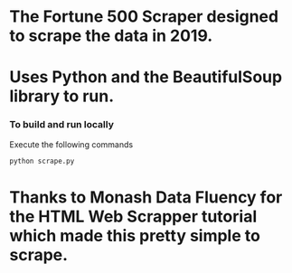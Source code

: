 # The Fortune 500 Scraper designed to scrape the data in 2019.
# Uses Python and the BeautifulSoup library to run.


### To build and run locally

Execute the following commands

```bash
python scrape.py
```

# Thanks to Monash Data Fluency for the HTML Web Scrapper tutorial which made this pretty simple to scrape.
